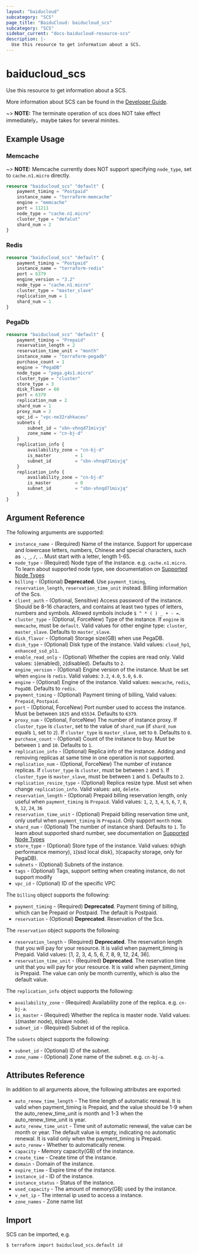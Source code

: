 ```yaml
---
layout: "baiducloud"
subcategory: "SCS"
page_title: "BaiduCloud: baiducloud_scs"
subcategory: "SCS"
sidebar_current: "docs-baiducloud-resource-scs"
description: |-
  Use this resource to get information about a SCS.
---
```


# baiducloud_scs

Use this resource to get information about a SCS.

More information about SCS can be found in the [Developer Guide](https://cloud.baidu.com/doc/SCS/index.html).

~> **NOTE:** The terminate operation of scs does NOT take effect immediately，maybe takes for several minites.

## Example Usage

### Memcache
~> **NOTE:** Memcache currently does NOT support specifying `node_type`, set to `cache.n1.micro` directly.
```terraform
resource "baiducloud_scs" "default" {
	payment_timing = "Postpaid"
	instance_name = "terraform-memcache"
	engine = "memcache"
	port = 11211
	node_type = "cache.n1.micro"
	cluster_type = "defalut"
	shard_num = 2
}
```

### Redis
```terraform
resource "baiducloud_scs" "default" {
	payment_timing = "Postpaid"
	instance_name = "terraform-redis"
	port = 6379
	engine_version = "3.2"
	node_type = "cache.n1.micro"
	cluster_type = "master_slave"
	replication_num = 1
	shard_num = 1
}
```

### PegaDb
```terraform
resource "baiducloud_scs" "default" {
	payment_timing = "Prepaid"
	reservation_length = 2
	reservation_time_unit = "month"
	instance_name = "terraform-pegadb"
	purchase_count = 1
	engine = "PegaDB"
	node_type = "pega.g4s1.micro"
	cluster_type = "cluster"
	store_type = 3
	disk_flavor = 60
	port = 6379
	replication_num = 2
	shard_num = 1
	proxy_num = 2
	vpc_id = "vpc-ne32rahkaceu"
	subnets {
		subnet_id = "sbn-vhnqd71mivjq"
		zone_name = "cn-bj-d"
	}
	replication_info {
		availability_zone = "cn-bj-d"
		is_master         = 1
		subnet_id         = "sbn-vhnqd71mivjq"
	}
	replication_info {
		availability_zone = "cn-bj-d"
		is_master         = 0
		subnet_id         = "sbn-vhnqd71mivjq"
	}
}
```

## Argument Reference

The following arguments are supported:

* `instance_name` - (Required) Name of the instance. Support for uppercase and lowercase letters, numbers, Chinese and special characters, such as `-`, `_`, `/`, `.`. Must start with a letter, length 1-65.
* `node_type` - (Required) Node type of the instance. e.g. `cache.n1.micro`. To learn about supported node type, see documentation on [Supported Node Types](https://cloud.baidu.com/doc/SCS/s/1jwvxtsh0#%E5%AE%9E%E4%BE%8B%E8%A7%84%E6%A0%BC)
* `billing` - (Optional) **Deprecated**. Use `payment_timing`, `reservation_length`, `reservation_time_unit` instead. Billing information of the Scs.
* `client_auth` - (Optional, Sensitive) Access password of the instance. Should be 8-16 characters, and contains at least two types of letters, numbers and symbols. Allowed symbols include `$ ^ * ( ) _ + - =`.
* `cluster_type` - (Optional, ForceNew) Type of the instance. If `engine` is `memcache`, must be `default`. Valid values for other engine type: `cluster`, `master_slave`.  Defaults to `master_slave`.
* `disk_flavor` - (Optional) Storage size(GB) when use PegaDB.
* `disk_type` - (Optional) Disk type of the instance. Valid values: `cloud_hp1`, `enhanced_ssd_pl1`.
* `enable_read_only` - (Optional) Whether the copies are read only. Valid values: `1`(enabled), `2`(disabled). Defaults to `2`.
* `engine_version` - (Optional) Engine version of the instance. Must be set when `engine` is `redis`. Valid values: `3.2`, `4.0`, `5.0`, `6.0`.
* `engine` - (Optional) Engine of the instance. Valid values: `memcache`, `redis`, `PegaDB`. Defaults to `redis`.
* `payment_timing` - (Optional) Payment timing of billing, Valid values: `Prepaid`, `Postpaid`.
* `port` - (Optional, ForceNew) Port number used to access the instance. Must be between `1025` and `65534`. Defaults to `6379`.
* `proxy_num` - (Optional, ForceNew) The number of instance proxy. If `cluster_type` is `cluster`, set to the value of `shard_num` (if `shard_num` equals `1`, set to `2`). If `cluster_type` is `master_slave`, set to `0`. Defaults to `0`.
* `purchase_count` - (Optional) Count of the instance to buy. Must be between `1` and `10`. Defaults to `1`.
* `replication_info` - (Optional) Replica info of the instance. Adding and removing replicas at same time in one operation is not supported.
* `replication_num` - (Optional, ForceNew) The number of instance replicas. If `cluster_type` is `cluster`, must be between `2` and `5`. If `cluster_type` is `master_slave`, must be between `1` and `5`. Defaults to `2`.
* `replication_resize_type` - (Optional) Replica resize type. Must set when change `replication_info`. Valid values: `add`, `delete`.
* `reservation_length` - (Optional) Prepaid billing reservation length, only useful when `payment_timing` is `Prepaid`. Valid values: `1`, `2`, `3`, `4`, `5`, `6`, `7`, `8`, `9`, `12`, `24`, `36`
* `reservation_time_unit` - (Optional) Prepaid billing reservation time unit, only useful when `payment_timing` is `Prepaid`. Only support `month` now.
* `shard_num` - (Optional) The number of instance shard. Defaults to `1`. To learn about supported shard number, see documentation on [Supported Node Types](https://cloud.baidu.com/doc/SCS/s/1jwvxtsh0#%E5%AE%9E%E4%BE%8B%E8%A7%84%E6%A0%BC)
* `store_type` - (Optional) Store type of the instance. Valid values: `0`(high performance memory), `1`(ssd local disk), `3`(capacity storage, only for PegaDB).
* `subnets` - (Optional) Subnets of the instance.
* `tags` - (Optional) Tags, support setting when creating instance, do not support modify
* `vpc_id` - (Optional) ID of the specific VPC

The `billing` object supports the following:

* `payment_timing` - (Required) **Deprecated**. Payment timing of billing, which can be Prepaid or Postpaid. The default is Postpaid.
* `reservation` - (Optional) **Deprecated**. Reservation of the Scs.

The `reservation` object supports the following:

* `reservation_length` - (Required) **Deprecated**. The reservation length that you will pay for your resource. It is valid when payment_timing is Prepaid. Valid values: [1, 2, 3, 4, 5, 6, 7, 8, 9, 12, 24, 36].
* `reservation_time_unit` - (Required) **Deprecated**. The reservation time unit that you will pay for your resource. It is valid when payment_timing is Prepaid. The value can only be month currently, which is also the default value.

The `replication_info` object supports the following:

* `availability_zone` - (Required) Availability zone of the replica. e.g. `cn-bj-a`.
* `is_master` - (Required) Whether the replica is master node. Valid values: `1`(master node), `0`(slave node).
* `subnet_id` - (Required) Subnet id of the replica.

The `subnets` object supports the following:

* `subnet_id` - (Optional) ID of the subnet.
* `zone_name` - (Optional) Zone name of the subnet. e.g. `cn-bj-a`.

## Attributes Reference

In addition to all arguments above, the following attributes are exported:

* `auto_renew_time_length` - The time length of automatic renewal. It is valid when payment_timing is Prepaid, and the value should be 1-9 when the auto_renew_time_unit is month and 1-3 when the auto_renew_time_unit is year.
* `auto_renew_time_unit` - Time unit of automatic renewal, the value can be month or year. The default value is empty, indicating no automatic renewal. It is valid only when the payment_timing is Prepaid.
* `auto_renew` - Whether to automatically renew.
* `capacity` - Memory capacity(GB) of the instance.
* `create_time` - Create time of the instance.
* `domain` - Domain of the instance.
* `expire_time` - Expire time of the instance.
* `instance_id` - ID of the instance.
* `instance_status` - Status of the instance.
* `used_capacity` - The amount of memory(GB) used by the instance.
* `v_net_ip` - The internal ip used to access a instance.
* `zone_names` - Zone name list


## Import

SCS can be imported, e.g.

```hcl
$ terraform import baiducloud_scs.default id
```

